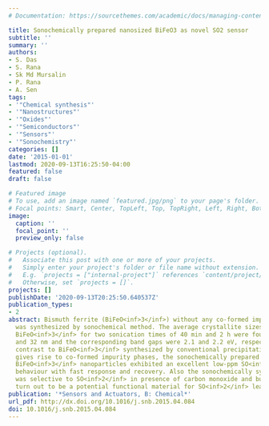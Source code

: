 ```yaml
---
# Documentation: https://sourcethemes.com/academic/docs/managing-content/

title: Sonochemically prepared nanosized BiFeO3 as novel SO2 sensor
subtitle: ''
summary: ''
authors:
- S. Das
- S. Rana
- Sk Md Mursalin
- P. Rana
- A. Sen
tags:
- '"Chemical synthesis"'
- '"Nanostructures"'
- '"Oxides"'
- '"Semiconductors"'
- '"Sensors"'
- '"Sonochemistry"'
categories: []
date: '2015-01-01'
lastmod: 2020-09-13T16:25:50-04:00
featured: false
draft: false

# Featured image
# To use, add an image named `featured.jpg/png` to your page's folder.
# Focal points: Smart, Center, TopLeft, Top, TopRight, Left, Right, BottomLeft, Bottom, BottomRight.
image:
  caption: ''
  focal_point: ''
  preview_only: false

# Projects (optional).
#   Associate this post with one or more of your projects.
#   Simply enter your project's folder or file name without extension.
#   E.g. `projects = ["internal-project"]` references `content/project/deep-learning/index.md`.
#   Otherwise, set `projects = []`.
projects: []
publishDate: '2020-09-13T20:25:50.640537Z'
publication_types:
- 2
abstract: Bismuth ferrite (BiFeO<inf>3</inf>) without any co-formed impurity phase
  was synthesized by sonochemical method. The average crystallite sizes of synthesized
  BiFeO<inf>3</inf> for two sonication times of 40 min and 2 h were found to be 38
  and 32 nm and the corresponding band gaps were 2.1 and 2.2 eV, respectively. In
  contrast to BiFeO<inf>3</inf> synthesized by conventional precipitation route which
  gives rise to co-formed impurity phases, the sonochemically prepared phase-pure
  BiFeO<inf>3</inf> nanoparticles exhibited an excellent low-ppm SO<inf>2</inf> sensing
  behaviour with fast response and recovery. Also the sonochemically synthesized BiFeO<inf>3</inf>
  was selective to SO<inf>2</inf> in presence of carbon monoxide and butane and may
  turn out to be a potential functional material for SO<inf>2</inf> leak alarms.
publication: '*Sensors and Actuators, B: Chemical*'
url_pdf: http://dx.doi.org/10.1016/j.snb.2015.04.084
doi: 10.1016/j.snb.2015.04.084
---
```


